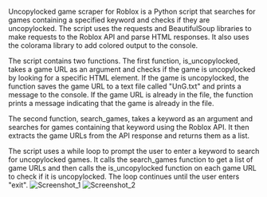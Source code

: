 Uncopylocked game scraper for Roblox is a Python script that searches for games containing a specified keyword and checks if they are uncopylocked. The script uses the requests and BeautifulSoup libraries to make requests to the Roblox API and parse HTML responses. It also uses the colorama library to add colored output to the console.

The script contains two functions. The first function, is_uncopylocked, takes a game URL as an argument and checks if the game is uncopylocked by looking for a specific HTML element. If the game is uncopylocked, the function saves the game URL to a text file called "UnG.txt" and prints a message to the console. If the game URL is already in the file, the function prints a message indicating that the game is already in the file.

The second function, search_games, takes a keyword as an argument and searches for games containing that keyword using the Roblox API. It then extracts the game URLs from the API response and returns them as a list.

The script uses a while loop to prompt the user to enter a keyword to search for uncopylocked games. It calls the search_games function to get a list of game URLs and then calls the is_uncopylocked function on each game URL to check if it is uncopylocked. The loop continues until the user enters "exit".
![Screenshot_1](https://user-images.githubusercontent.com/88597330/230805680-2ad5726a-6e9a-4ec3-8450-f1c91cae7a5c.png)
![Screenshot_2](https://user-images.githubusercontent.com/88597330/230805698-0ff02462-a79d-4229-bb0c-fe8c696ad6fd.png)
